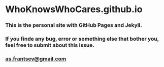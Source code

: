 # WhoKnowsWhoCares.github.io

### This is the personal site with GitHub Pages and Jekyll.
### If you finde any bug, error or something else that bother you, feel free to submit about this issue.
### as.frantsev@gmail.com
